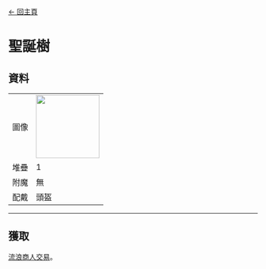 [← 回主頁](../)
# 聖誕樹

## 資料
<table>
    <tr><td align="end">圖像</td><td><img src="https://i.imgur.com/Xko144w.png" width="128"/></td></tr>
    <tr><td align="end">堆疊</td><td>1</td></tr>
    <tr><td align="end">附魔</td><td>無</td></tr>
    <tr><td align="end">配戴</td><td>頭盔</td></tr>
</table>

---

## 獲取
[流浪商人交易](../feature/enhanced_wandering_trader.md)。